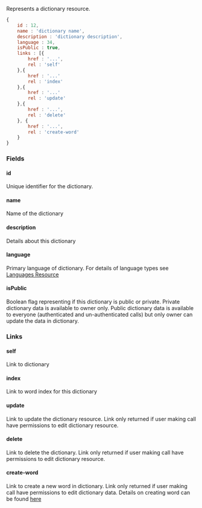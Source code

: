 Represents a dictionary resource.


``` javascript
{
    id : 12,
    name : 'dictionary name',
    description : 'dictionary description',
    language : 34,
    isPublic : true,
    links : [{
        href : '...',
        rel : 'self'
    },{
        href : '...'
        rel : 'index'
    },{
        href : '...'
        rel : 'update'
    },{
        href : '...',
        rel : 'delete'
    }, {
        href : '...',
        rel : 'create-word'
    }
}
```

### Fields

#### id
 
Unique identifier for the dictionary.

#### name

Name of the dictionary

#### description

Details about this dictionary

#### language

Primary language of dictionary. For details of language types see [Languages Resource](../Languages.md)

#### isPublic

Boolean flag representing if this dictionary is public or private. Private  dictionary data is available to owner only. Public dictionary data is available to everyone (authenticated and un-authenticated calls) but only owner can update the data in dictionary.


### Links

#### self

Link to dictionary

#### index

Link to word index for this dictionary

#### update

Link to update the dictionary resource. Link only returned if user making call have permissions to edit dictionary resource.

#### delete

Link to delete the dictionary. Link only returned if user making call have permissions to edit dictionary resource.

#### create-word

Link to create a new word in dictionary. Link only returned if user making call have permissions to edit dictionary data. Details on creating word can be found [here](../dictionary/words.md)